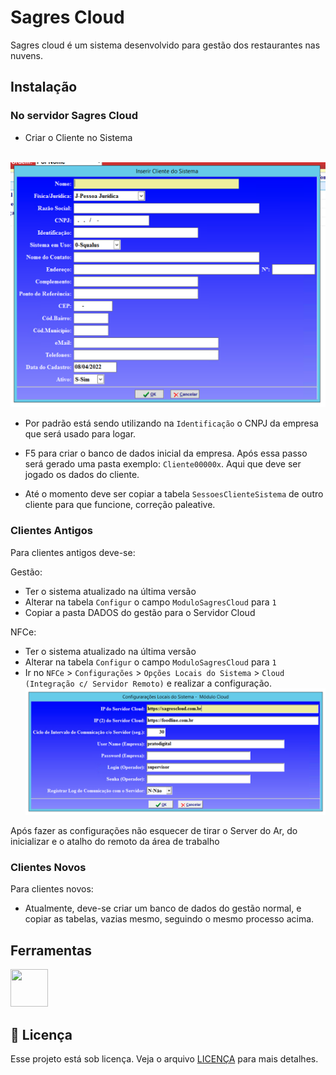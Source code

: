 # Sagres Cloud

Sagres cloud é um sistema desenvolvido para gestão dos restaurantes nas nuvens.

## Instalação

### No servidor Sagres Cloud

- Criar o Cliente no Sistema

<br/><img src="readme-images/inserir-cliente-sistema.png" width="700"/><br/>

- Por padrão está sendo utilizando na `Identificação` o CNPJ da empresa que será usado para logar.

- F5 para criar o banco de dados inicial da empresa. Após essa passo será gerado uma pasta exemplo: `Cliente00000x`. Aqui que deve ser jogado os dados do cliente.

- Até o momento deve ser copiar a tabela `SessoesClienteSistema` de outro cliente para que funcione, correção paleative.

### Clientes Antigos

Para clientes antigos deve-se:

Gestão:
- Ter o sistema atualizado na última versão
- Alterar na tabela `Configur` o campo `ModuloSagresCloud` para `1`
- Copiar a pasta DADOS do gestão para o Servidor Cloud

NFCe:
- Ter o sistema atualizado na última versão
- Alterar na tabela `Configur` o campo `ModuloSagresCloud` para `1`
- Ir no `NFCe` > `Configurações` > `Opções Locais do Sistema` > `Cloud (Integração c/ Servidor Remoto)` e realizar a configuração.
<br/><img src="readme-images/configuracao-nfce.png" width="700"/><br/>


Após fazer as configurações não esquecer de tirar o Server do Ar, do inicializar e o atalho do remoto da área de trabalho

### Clientes Novos

Para clientes novos:

- Atualmente, deve-se criar um banco de dados do gestão normal, e copiar as tabelas, vazias mesmo, seguindo o mesmo processo acima.

## Ferramentas

<img src="https://raw.githubusercontent.com/creativetimofficial/public-assets/master/logos/nextjs.jpg" width="60" height="60" />


## 📝 Licença
Esse projeto está sob licença. Veja o arquivo [LICENÇA](LICENSE.md) para mais detalhes.